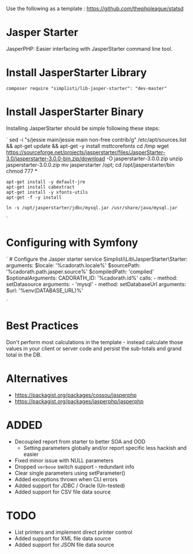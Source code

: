 Use the following as a template :
https://github.com/thephpleague/statsd

# Jasper Starter

JasperPHP: Easier interfacing with JasperStarter command line tool. 

# Install JasperStarter Library

`
	composer require "simplisti/lib-jasper-starter": "dev-master"
`


# Install JasperStarter Binary

Installing JasperStarter should be simple following these steps:

` 
	sed -i "s/jessie main/jessie main non-free contrib/g" /etc/apt/sources.list && apt-get update && apt-get -y install msttcorefonts
	cd /tmp
	wget https://sourceforge.net/projects/jasperstarter/files/JasperStarter-3.0/jasperstarter-3.0.0-bin.zip/download -O jasperstarter-3.0.0.zip
	unzip jasperstarter-3.0.0.zip
	mv jasperstarter /opt;
	cd /opt/jasperstarter/bin
	chmod 777 *

	apt-get install -y default-jre
	apt-get install cabextract
	apt-get install -y xfonts-utils
	apt-get -f -y install

	ln -s /opt/jasperstarter/jdbc/mysql.jar /usr/share/java/mysql.jar 
`

# Configuring with Symfony

`
    # Configure the Jasper starter service
    Simplisti\Lib\JasperStarter\Starter:
        arguments:
            $locale: '%cadorath.locale%'
            $sourcePath: '%cadorath.path.jasper.source%'
            $compiledPath: 'compiled'          
            $optionalArguments:
                CADORATH_ID: '%cadorath.id%'
        calls:
            - method: setDatasource
              arguments:
                - 'mysql'
            - method: setDatabaseUrl 
              arguments:
                $url: '%env(DATABASE_URL)%'

`

# Best Practices

Don't perform most calculations in the template - instead calculate those values in your client or server code and persist the sub-totals and grand total in the DB.

# Alternatives

- https://packagist.org/packages/cossou/jasperphp
- https://packagist.org/packages/jasperphp/jasperphp

# ADDED
 - Decoupled report from starter to better SOA and OOD
   - Setting parameters globally and/or report specific less hackish and easier
 - Fixed minor issue with NULL parameters 
 - Dropped `verbose` switch support - redundant info
 - Clear single parameters using setParameter()
 - Added exceptions thrown when CLI errors
 - Added support for JDBC / Oracle (Un-tested)
 - Added support for CSV file data source
 
# TODO 
 - List printers and implement direct printer control
 - Added support for XML file data source
 - Added support for JSON file data source